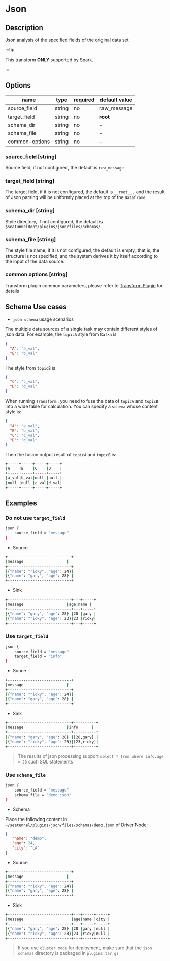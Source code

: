 # Json

## Description

Json analysis of the specified fields of the original data set

:::tip

This transform **ONLY** supported by Spark.

:::

## Options

| name           | type   | required | default value |
| -------------- | ------ | -------- | ------------- |
| source_field   | string | no       | raw_message   |
| target_field   | string | no       | __root__      |
| schema_dir     | string | no       | -             |
| schema_file    | string | no       | -             |
| common-options | string | no       | -             |

### source_field [string]

Source field, if not configured, the default is `raw_message`

### target_field [string]

The target field, if it is not configured, the default is `__root__` , and the result of Json parsing will be uniformly placed at the top of the `Dataframe`

### schema_dir [string]

Style directory, if not configured, the default is `$seatunnelRoot/plugins/json/files/schemas/`

### schema_file [string]

The style file name, if it is not configured, the default is empty, that is, the structure is not specified, and the system derives it by itself according to the input of the data source.

### common options [string]

Transform plugin common parameters, please refer to [Transform Plugin](common-options.mdx) for details

## Schema Use cases

- `json schema` usage scenarios

The multiple data sources of a single task may contain different styles of json data. For example, the `topicA` style from `Kafka` is

```json
{
  "A": "a_val",
  "B": "b_val"
}
```

The style from `topicB` is

```json
{
  "C": "c_val",
  "D": "d_val"
}
```

When running `Transform` , you need to fuse the data of `topicA` and `topicB` into a wide table for calculation. You can specify a `schema` whose content style is:

```json
{
  "A": "a_val",
  "B": "b_val",
  "C": "c_val",
  "D": "d_val"
}
```

Then the fusion output result of `topicA` and `topicB` is:

```bash
+-----+-----+-----+-----+
|A    |B    |C    |D    |
+-----+-----+-----+-----+
|a_val|b_val|null |null |
|null |null |c_val|d_val|
+-----+-----+-----+-----+
```

## Examples

### Do not use `target_field`

```bash
json {
    source_field = "message"
}
```

- Source

```bash
+----------------------------+
|message                   |
+----------------------------+
|{"name": "ricky", "age": 24}|
|{"name": "gary", "age": 28} |
+----------------------------+
```

- Sink

```bash
+----------------------------+---+-----+
|message                   |age|name |
+----------------------------+---+-----+
|{"name": "gary", "age": 28} |28 |gary |
|{"name": "ricky", "age": 23}|23 |ricky|
+----------------------------+---+-----+
```

### Use `target_field`

```bash
json {
    source_field = "message"
    target_field = "info"
}
```

- Souce

```bash
+----------------------------+
|message                   |
+----------------------------+
|{"name": "ricky", "age": 24}|
|{"name": "gary", "age": 28} |
+----------------------------+
```

- Sink

```bash
+----------------------------+----------+
|message                   |info      |
+----------------------------+----------+
|{"name": "gary", "age": 28} |[28,gary] |
|{"name": "ricky", "age": 23}|[23,ricky]|
+----------------------------+----------+
```

> The results of json processing support `select * from where info.age = 23` such SQL statements

### Use `schema_file`

```bash
json {
    source_field = "message"
    schema_file = "demo.json"
}
```

- Schema

Place the following content in `~/seatunnel/plugins/json/files/schemas/demo.json` of Driver Node:

```json
{
   "name": "demo",
   "age": 24,
   "city": "LA"
}
```

- Source

```bash
+----------------------------+
|message                   |
+----------------------------+
|{"name": "ricky", "age": 24}|
|{"name": "gary", "age": 28} |
+----------------------------+
```

- Sink

```bash
+----------------------------+---+-----+-----+
|message                     |age|name |city |
+----------------------------+---+-----+-----+
|{"name": "gary", "age": 28} |28 |gary |null |
|{"name": "ricky", "age": 23}|23 |ricky|null |
+----------------------------+---+-----+-----+
```

> If you use `cluster mode` for deployment, make sure that the `json schemas` directory is packaged in `plugins.tar.gz`

